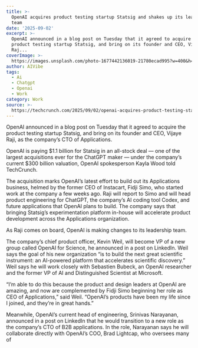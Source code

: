 ```yaml
---
title: >-
  OpenAI acquires product testing startup Statsig and shakes up its leadership
  team
date: '2025-09-02'
excerpt: >-
  OpenAI announced in a blog post on Tuesday that it agreed to acquire the
  product testing startup Statsig, and bring on its founder and CEO, Vijaye
  Raj...
coverImage: >-
  https://images.unsplash.com/photo-1677442136019-21780ecad995?w=400&h=200&fit=crop&auto=format
author: AIVibe
tags:
  - Ai
  - Chatgpt
  - Openai
  - Work
category: Work
source: >-
  https://techcrunch.com/2025/09/02/openai-acquires-product-testing-startup-statsig-and-shakes-up-its-leadership-team/
---
```

OpenAI announced in a blog post on Tuesday that it agreed to acquire the product testing startup Statsig, and bring on its founder and CEO, Vijaye Raji, as the company’s CTO of Applications.

OpenAI is paying $1.1 billion for Statsig in an all-stock deal — one of the largest acquisitions ever for the ChatGPT maker — under the company’s current $300 billion valuation, OpenAI spokesperson Kayla Wood told TechCrunch.


	
	




	
	



The acquisition marks OpenAI’s latest effort to build out its Applications business, helmed by the former CEO of Instacart, Fidji Simo, who started work at the company a few weeks ago. Raji will report to Simo and will head product engineering for ChatGPT, the company’s AI coding tool Codex, and future applications that OpenAI plans to build. The company says that bringing Statsig’s experimentation platform in-house will accelerate product development across the Applications organization.

As Raji comes on board, OpenAI is making changes to its leadership team. 

The company’s chief product officer, Kevin Weil, will become VP of a new group called OpenAI for Science, he announced in a post on LinkedIn. Weil says the goal of his new organization “is to build the next great scientific instrument: an AI-powered platform that accelerates scientific discovery.” Weil says he will work closely with Sebastien Bubeck, an OpenAI researcher and the former VP of AI and Distinguished Scientist at Microsoft.

“I’m able to do this because the product and design leaders at OpenAI are amazing, and now are complemented by Fidji Simo beginning her role as CEO of Applications,” said Weil. “OpenAI’s products have been my life since I joined, and they’re in great hands.”

Meanwhile, OpenAI’s current head of engineering, Srinivas Narayanan, announced in a post on LinkedIn that he would transition to a new role as the company’s CTO of B2B applications. In the role, Narayanan says he will collaborate directly with OpenAI’s COO, Brad Lightcap, who oversees many of 

